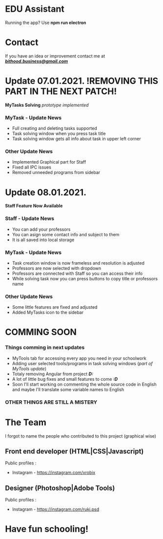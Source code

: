 # EDU Assistant

Running the app? Use **npm run electron**

# Contact

If you have an idea or improvement contact me at ***bithood.business@gmail.com***

# Update 07.01.2021. !REMOVING THIS PART IN THE NEXT PATCH!

**MyTasks Solving** *prototype implemented*

### MyTask - Update News

- Full creating and deleting tasks supported
- Task solving window when you press task title
- Task solving window gets all info about task in upper left corner

### Other Update News

- Implemented Graphical part for Staff
- Fixed all IPC issues
- Removed unneeded programs from sidebar

# Update 08.01.2021.

**Staff Feature Now Available**

### Staff - Update News

- You can add your professors
- You can asign some contact info and subject to them
- It is all saved into local storage

### MyTask - Update News

- Task creation window is now frameless and resolution is adjusted
- Professors are now selected with dropdown
- Professors are connected with Staff so you can access their info
- While solving task now you can press buttons to copy title or professors name

### Other Update News

- Some little features are fixed and adjusted
- Added MyTasks icon to the sidebar

# COMMING SOON

### Things comming in next updates

- MyTools tab for accessing every app you need in your schoolwork
- Adding user selected tools/programs in task solving windows (*part of MyTools update*)
- Totaly removing Angular from project ***D:***
- A lot of little bug fixes and small features to come ***:D***
- Soon I'll start working on commenting the whole source code in English and maybe I'll translate some variable names to English

### OTHER THINGS ARE STILL A MISTERY

# The Team

I forgot to name the people who contributed to this project (graphical wise)

## Front end developer (HTML|CSS|Javascript)

Public profiles :
- Instagram - https://instagram.com/xrobix

## Designer (Photoshop|Adobe Tools)

Public profiles :
- Instagram - https://instagram.com/ruki.psd

# Have fun schooling!